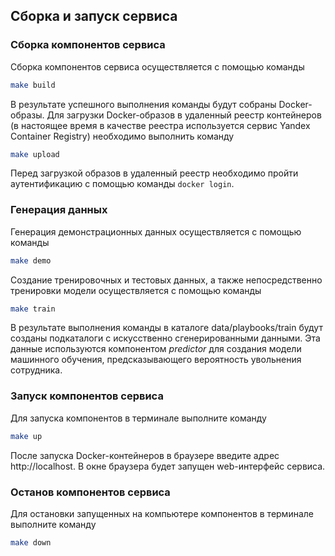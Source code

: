 ## Сборка и запуск сервиса
### Сборка компонентов сервиса
Сборка компонентов сервиса осуществляется с помощью команды
```sh
make build
```
В результате успешного выполнения команды будут собраны Docker-образы. Для загрузки Docker-образов в удаленный реестр контейнеров
(в настоящее время в качестве реестра используется сервис Yandex Container Registry) необходимо выполнить команду
```sh
make upload
```
Перед загрузкой образов в удаленный реестр необходимо пройти аутентификацию с помощью команды ```docker login```.

### Генерация данных
Генерация демонстрационных данных осуществляется с помощью команды
```sh
make demo
```

Создание тренировочных и тестовых данных, а также непосредственно тренировки модели
осуществляется с помощью команды
```sh
make train
```
В результате выполнения команды в каталоге data/playbooks/train будут созданы подкаталоги
с искусственно сгенерированными данными. Эта данные используются компонентом *predictor*
для создания модели машинного обучения, предсказывающего вероятность увольнения сотрудника.

### Запуск компонентов сервиса
Для запуска компонентов в терминале выполните команду
```sh
make up
```
После запуска Docker-контейнеров в браузере введите адрес http://localhost. В окне браузера будет запущен web-интерфейс сервиса.

### Останов компонентов сервиса
Для остановки запущенных на компьютере компонентов в терминале выполните команду
```sh
make down
```